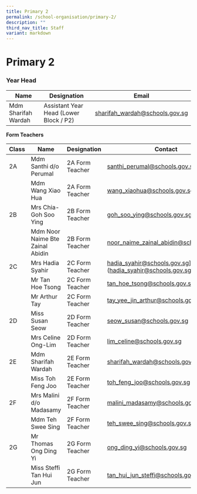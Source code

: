 ```yaml
---
title: Primary 2
permalink: /school-organisation/primary-2/
description: ""
third_nav_title: Staff
variant: markdown
---
```

# **Primary 2**

### Year Head

|Name|	Designation|	Email|
|----|----|----|
|Mdm Sharifah Wardah|	Assistant Year Head (Lower Block / P2)	|sharifah_wardah@schools.gov.sg

**Form Teachers**

| Class | Name | Designation | Contact | 
| -------- | -------- | -------- |-------- |
|2A	|Mdm Santhi d/o Perumal|	2A Form Teacher| santhi_perumal@schools.gov.sg
||Mdm Wang Xiao Hua	|2A Form Teacher|	wang_xiaohua@schools.gov.sg
|2B	|Mrs Chia-Goh Soo Ying	|2B Form Teacher|	goh_soo_ying@schools.gov.sg|
||Mdm Noor Naime Bte Zainal Abidin	|2B Form Teacher|	noor_naime_zainal_abidin@schools.gov.sg|
|2C	|Mrs Hadia Syahir	|2C Form Teacher|	hadia_syahir@schools.gov.sg](hadia_syahir@schools.gov.sgg|
||Mr Tan Hoe Tsong|	2C Form Teacher	|tan_hoe_tsong@schools.gov.sg|
||Mr Arthur Tay|	2C Form Teacher	|tay_yee_jin_arthur@schools.gov.sg|
|2D|	Miss Susan Seow|2D Form Teacher|	seow_susan@schools.gov.sg|
||Mrs Celine Ong-Lim|	2D Form Teacher|lim_celine@schools.gov.sg|
|2E	|Mdm Sharifah Wardah	|2E Form Teacher|sharifah_wardah@schools.gov.sg|
||Miss Toh Feng Joo|	2E Form Teacher	|toh_feng_joo@schools.gov.sg|
|2F	|Mrs Malini d/o Madasamy |	2F Form Teacher	|malini_madasamy@schools.gov.sg]
||Mdm Teh Swee Sing	|2F Form Teacher|	teh_swee_sing@schools.gov.sg|
|2G	|Mr Thomas Ong Ding Yi	|2G Form Teacher|	ong_ding_yi@schools.gov.sg|
||Miss Steffi Tan Hui Jun|	2G Form Teacher	|tan_hui_jun_steffi@schools.gov.sg|